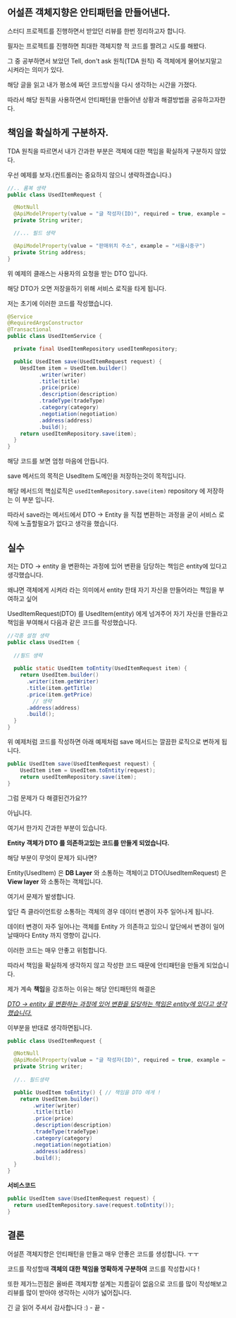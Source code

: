 ## 어설픈 객체지향은 안티패턴을 만들어낸다.



스터디 프로젝트를 진행하면서 받았던 리뷰를 한번 정리하고자 합니다.



필자는 프로젝트를 진행하면 최대한 객체지향 적 코드를 짤려고 시도를 해봤다.



그 중 공부하면서 보았던 Tell, don't ask 원칙(TDA 원칙)  즉 객체에게 물어보지말고 시켜라는 의미가 있다.

해당 글을 읽고 내가 평소에 짜던 코드방식을 다시 생각하는 시간을 가졌다.



따라서 해당 원칙을 사용하면서 안티패턴을 만들어낸 상황과 해결방법을 공유하고자한다.



## 책임을 확실하게 구분하자.



TDA 원칙을 따르면서 내가 간과한 부분은 객체에 대한 책임을 확실하게 구분하지 않았다.

 

우선 예제를 보자.(컨트롤러는 중요하지 않으니 생략하겠습니다.)

```java
//.. 롬복 생략
public class UsedItemRequest {

  @NotNull
  @ApiModelProperty(value = "글 작성자(ID)", required = true, example = "dkansk924@naver.com")
  private String writer;

  //... 필드 생략

  @ApiModelProperty(value = "판매위치 주소", example = "서울시중구")
  private String address;
}
```

위 예제의 클래스는 사용자의 요청을 받는 DTO  입니다.



해당 DTO가 오면 저장을하기 위해 서비스 로직을 타게 됩니다.



저는 초기에 이러한 코드를 작성했습니다. 

```java
@Service
@RequiredArgsConstructor
@Transactional
public class UsedItemService {

  private final UsedItemRepository usedItemRepository;

  public UsedItem save(UsedItemRequest request) {
    UesdItem item = UsedItem.builder()
          .writer(writer)
          .title(title)
          .price(price)
          .description(description)
          .tradeType(tradeType)
          .category(category)
          .negotiation(negotiation)
          .address(address)
          .build();
    return usedItemRepository.save(item);
  }
}
```



해당 코드를 보면 엄청 마음에 안듭니다.

 save 메서드의 목적은 UsedItem  도메인을 저장하는것이 목적입니다.

해당 메서드의 핵심로직은  `usedItemRepository.save(item)`   repository 에 저장하는 이 부분 입니다.



따라서 save라는 메서드에서 DTO -> Entity 을 직접 변환하는 과정을 굳이 서비스 로직에 노출할필요가 없다고 생각을 했습니다.





## 실수

저는  DTO -> entity 을 변환하는 과정에 있어 변환을 담당하는 책임은 entity에 있다고 생각했습니다.



왜냐면 객체에게 시켜라 라는 의미에서 entity 한태 자기 자신을 만들어라는 책임을 부여하고 싶어

UsedItemRequest(DTO) 를  UsedItem(entity) 에게 넘겨주어 자기 자신을 만들라고 책임을 부여해서 다음과 같은 코드를 작성했습니다.

```java
//각종 설정 생략
public class UsedItem {
  
  //필드 생략
  
  public static UsedItem toEntity(UsedItemRequest item) {
    return UsedItem.builder()
      .writer(item.getWriter)
      .title(item.getTitle)
      .price(item.getPrice)
     	// 생략
      .address(address)
      .build();
  }
}
```

위 예제처럼 코드를 작성하면 아래 예제처럼 save 메서드는 깔끔한 로직으로 변하게 됩니다.

```java
public UsedItem save(UsedItemRequest request) {
  	UsedItem item = UsedItem.toEntity(request);
    return usedItemRepository.save(item);
}
```



그럼 문제가 다 해결된건가요??



아닙니다. 



여기서 한가지 간과한 부분이 있습니다.



**Entity 객체가 DTO 를 의존하고있는 코드를 만들게 되었습니다.**

해당 부분이 무엇이 문제가 되나면?



Entity(UsedItem) 은 **DB Layer** 와 소통하는 객체이고 DTO(UsedItemRequest) 은 **View layer** 와 소통하는 객체입니다.



여기서 문제가 발생합니다.

앞단 즉 클라이언트랑 소통하는 객체의 경우 데이터 변경이 자주 일어나게 됩니다.

데이터 변경이 자주 일어나는 객체를  Entity 가 의존하고 있으니 앞단에서 변경이 일어날때마다 Entity 까지 영향이 갑니다.

이러한 코드는 매우 안좋고 위험합니다.



따라서 책임을 확실하게 생각하지 않고 작성한 코드 때문에 안티패턴을 만들게 되었습니다.



제가 계속 **책임**을 강조하는 이유는 해당 안티패턴의 해결은 



*<u>DTO -> entity 을 변환하는 과정에 있어 변환을 담당하는 책임은 entity에 있다고 생각했습니다.</u>*



이부분을 반대로 생각하면됩니다. 

```java
public class UsedItemRequest {

  @NotNull
  @ApiModelProperty(value = "글 작성자(ID)", required = true, example = "dkansk924@naver.com")
  private String writer;
  
  //.. 필드생략

  public UsedItem toEntity() { // 책임을 DTO 에게 !
    return UsedItem.builder()
        .writer(writer)
        .title(title)
        .price(price)
        .description(description)
        .tradeType(tradeType)
        .category(category)
        .negotiation(negotiation)
        .address(address)
        .build();
  }
}
```



**서비스코드**

```java
public UsedItem save(UsedItemRequest request) {
  return usedItemRepository.save(request.toEntity());
}
```





## 결론

어설픈 객체지향은 안티패턴을 만들고 매우 안좋은 코드를 생성합니다. ㅜㅜ

코드를 작성할때 **객체의 대한 책임을 명확하게 구분하여** 코드를 작성합시다 !



또한 제가느낀점은 올바른 객체지향 설계는 지름길이 없음으로 코드를 많이 작성해보고 리뷰를 많이 받아야 생각하는 시야가 넓어집니다.



긴 글 읽어 주셔서 감사합니다 :)  - 끝 -